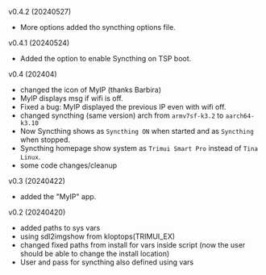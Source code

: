 v0.4.2  (20240527)  
  - More options added tho syncthing options file.  
  
v0.4.1  (20240524)  
  - Added the option to enable Syncthing on TSP boot.  
  
v0.4  (202404)  
  
  - changed the icon of MyIP (thanks Barbira)  
  - MyIP displays msg if wifi is off.  
  - Fixed a bug: MyIP displayed the previous IP even with wifi off.  
  - changed syncthing (same version) arch from `armv7sf-k3.2` to `aarch64-k3.10`  
  - Now Syncthing shows as `Syncthing ON` when started and as `Syncthing` when stopped.  
  - Syncthing homepage show system as `Trimui Smart Pro` instead of `Tina Linux`.  
  - some code changes/cleanup  

v0.3 (20240422)  
  
- added the "MyIP" app.  
  
v0.2 (20240420)  
  
- added paths to sys vars  
- using sdl2imgshow from kloptops(TRIMUI_EX)  
- changed fixed paths from install for vars inside script (now the user should be able to change the install location)  
- User and pass for syncthing also defined using vars  
